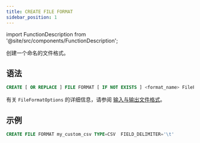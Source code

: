 ```yaml
---
title: CREATE FILE FORMAT
sidebar_position: 1
---
```


import FunctionDescription from '@site/src/components/FunctionDescription';

<FunctionDescription description="引入或更新版本：v1.2.339"/>

创建一个命名的文件格式。

## 语法

```sql
CREATE [ OR REPLACE ] FILE FORMAT [ IF NOT EXISTS ] <format_name> FileFormatOptions
```

有关 `FileFormatOptions` 的详细信息，请参阅 [输入与输出文件格式](../../../00-sql-reference/50-file-format-options.md)。

## 示例

```sql
CREATE FILE FORMAT my_custom_csv TYPE=CSV  FIELD_DELIMITER='\t' 
```